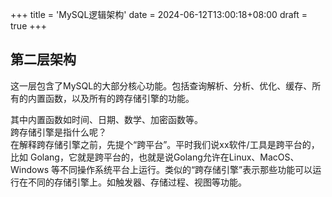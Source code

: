 +++
title = 'MySQL逻辑架构'
date = 2024-06-12T13:00:18+08:00
draft = true
+++


## 第二层架构

这一层包含了MySQL的大部分核心功能。包括查询解析、分析、优化、缓存、所有的内置函数，以及所有的跨存储引擎的功能。

其中内置函数如时间、日期、数学、加密函数等。<br>
跨存储引擎是指什么呢？<br>
在解释跨存储引擎之前，先提个“跨平台”。平时我们说xx软件/工具是跨平台的，比如 Golang，它就是跨平台的，也就是说Golang允许在Linux、MacOS、Windows 等不同操作系统平台上运行。类似的“跨存储引擎”表示那些功能可以运行在不同的存储引擎上。如触发器、存储过程、视图等功能。<br>








